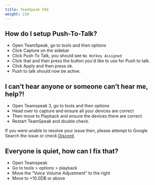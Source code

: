 ```yaml
---
title: TeamSpeak FAQ 
weight: 210
---
```


How do I setup Push-To-Talk?
-------------------------------------

- Open TeamSpeak, go to tools and then options
- Click Capture on the sidebar
- Click Push To Talk, you should see `No Hotkey Assigned`
- Click that and then press the button you'd like to use for Push to talk.
- Click Apply and then press ok.
- Push to talk should now be active.

I can’t hear anyone or someone can’t hear me, help?!
-------------------------------------

- Open Teamspeak 3, go to tools and then options
- Head over to capture and ensure all your devices are correct
- Then move to Playback and ensure the devices there are correct.
- Restart TeamSpeak and double check.

If you were unable to resolve your issue then,
please attempt to Google Search the issue or check [Discord](https://discord.notpixel.com).

Everyone is quiet, how can I fix that?
-------------------------------------

- Open Teamspeak
- Go to tools > options > playback
- Move the “Voice Volume Adjustment” to the right
- Move to +10.0DB or above
